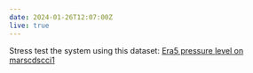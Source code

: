 ```yaml
---
date: 2024-01-26T12:07:00Z
live: true
---
```

 
Stress test the system using this dataset: 
[Era5 pressure level on marscdscci1](https://cads-cci.copernicus-climate.eu/datasets/reanalysis-era5-pressure-levels-cci1?tab=download)

